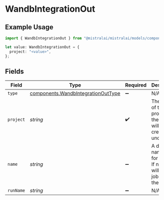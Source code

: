 # WandbIntegrationOut

## Example Usage

```typescript
import { WandbIntegrationOut } from "@mistralai/mistralai/models/components";

let value: WandbIntegrationOut = {
  project: "<value>",
};
```

## Fields

| Field                                                                                    | Type                                                                                     | Required                                                                                 | Description                                                                              |
| ---------------------------------------------------------------------------------------- | ---------------------------------------------------------------------------------------- | ---------------------------------------------------------------------------------------- | ---------------------------------------------------------------------------------------- |
| `type`                                                                                   | [components.WandbIntegrationOutType](../../models/components/wandbintegrationouttype.md) | :heavy_minus_sign:                                                                       | N/A                                                                                      |
| `project`                                                                                | *string*                                                                                 | :heavy_check_mark:                                                                       | The name of the project that the new run will be created under.                          |
| `name`                                                                                   | *string*                                                                                 | :heavy_minus_sign:                                                                       | A display name to set for the run. If not set, will use the job ID as the name.          |
| `runName`                                                                                | *string*                                                                                 | :heavy_minus_sign:                                                                       | N/A                                                                                      |
